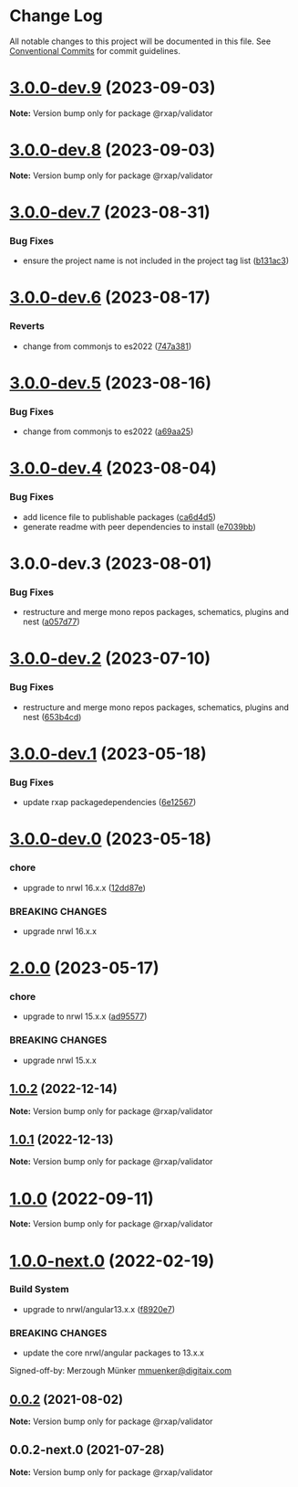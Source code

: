 # Change Log

All notable changes to this project will be documented in this file.
See [Conventional Commits](https://conventionalcommits.org) for commit guidelines.

# [3.0.0-dev.9](https://gitlab.com/rxap/packages/compare/@rxap/validator@3.0.0-dev.8...@rxap/validator@3.0.0-dev.9) (2023-09-03)

**Note:** Version bump only for package @rxap/validator

# [3.0.0-dev.8](https://gitlab.com/rxap/packages/compare/@rxap/validator@3.0.0-dev.7...@rxap/validator@3.0.0-dev.8) (2023-09-03)

**Note:** Version bump only for package @rxap/validator

# [3.0.0-dev.7](https://gitlab.com/rxap/packages/compare/@rxap/validator@3.0.0-dev.6...@rxap/validator@3.0.0-dev.7) (2023-08-31)

### Bug Fixes

- ensure the project name is not included in the project tag list ([b131ac3](https://gitlab.com/rxap/packages/commit/b131ac3bd92b3b8799d62f15bbd30a1997d7c753))

# [3.0.0-dev.6](https://gitlab.com/rxap/packages/compare/@rxap/validator@3.0.0-dev.5...@rxap/validator@3.0.0-dev.6) (2023-08-17)

### Reverts

- change from commonjs to es2022 ([747a381](https://gitlab.com/rxap/packages/commit/747a381a090f0a276cf363da61bb19ed0c9cb5b7))

# [3.0.0-dev.5](https://gitlab.com/rxap/packages/compare/@rxap/validator@3.0.0-dev.4...@rxap/validator@3.0.0-dev.5) (2023-08-16)

### Bug Fixes

- change from commonjs to es2022 ([a69aa25](https://gitlab.com/rxap/packages/commit/a69aa25b9824b94613392b3ea42fba18e5eb1168))

# [3.0.0-dev.4](https://gitlab.com/rxap/packages/compare/@rxap/validator@3.0.0-dev.3...@rxap/validator@3.0.0-dev.4) (2023-08-04)

### Bug Fixes

- add licence file to publishable packages ([ca6d4d5](https://gitlab.com/rxap/packages/commit/ca6d4d509a743b89bad5ed7ae935d3007231705a))
- generate readme with peer dependencies to install ([e7039bb](https://gitlab.com/rxap/packages/commit/e7039bb5e86ffeadfe7cc92d5fc71d32f8efb4fb))

# 3.0.0-dev.3 (2023-08-01)

### Bug Fixes

- restructure and merge mono repos packages, schematics, plugins and nest ([a057d77](https://gitlab.com/rxap/packages/commit/a057d77ca2acf9426a03a497da8532f8a2fe2c86))

# [3.0.0-dev.2](https://gitlab.com/rxap/packages/compare/@rxap/validator@3.0.0-dev.1...@rxap/validator@3.0.0-dev.2) (2023-07-10)

### Bug Fixes

- restructure and merge mono repos packages, schematics, plugins and nest ([653b4cd](https://gitlab.com/rxap/packages/commit/653b4cd39fc92d322df9b3959651fea0aa6079da))

# [3.0.0-dev.1](https://gitlab.com/rxap/packages/compare/@rxap/validator@3.0.0-dev.0...@rxap/validator@3.0.0-dev.1) (2023-05-18)

### Bug Fixes

- update rxap packagedependencies ([6e12567](https://gitlab.com/rxap/packages/commit/6e12567c05ee3c504da5079cb393660f2ab4cd30))

# [3.0.0-dev.0](https://gitlab.com/rxap/packages/compare/@rxap/validator@2.0.0...@rxap/validator@3.0.0-dev.0) (2023-05-18)

### chore

- upgrade to nrwl 16.x.x ([12dd87e](https://gitlab.com/rxap/packages/commit/12dd87ef38d465c8af33cd26f7d5d7714bf7c392))

### BREAKING CHANGES

- upgrade nrwl 16.x.x

# [2.0.0](https://gitlab.com/rxap/packages/compare/@rxap/validator@1.0.2...@rxap/validator@2.0.0) (2023-05-17)

### chore

- upgrade to nrwl 15.x.x ([ad95577](https://gitlab.com/rxap/packages/commit/ad95577538adc5cd134cde8d1ff3b8fad52c9c2b))

### BREAKING CHANGES

- upgrade nrwl 15.x.x

## [1.0.2](https://gitlab.com/rxap/packages/compare/@rxap/validator@1.0.1...@rxap/validator@1.0.2) (2022-12-14)

**Note:** Version bump only for package @rxap/validator

## [1.0.1](https://gitlab.com/rxap/packages/compare/@rxap/validator@1.0.0...@rxap/validator@1.0.1) (2022-12-13)

**Note:** Version bump only for package @rxap/validator

# [1.0.0](https://gitlab.com/rxap/packages/compare/@rxap/validator@1.0.0-next.0...@rxap/validator@1.0.0) (2022-09-11)

**Note:** Version bump only for package @rxap/validator

# [1.0.0-next.0](https://gitlab.com/rxap/packages/compare/@rxap/validator@0.0.2...@rxap/validator@1.0.0-next.0) (2022-02-19)

### Build System

- upgrade to nrwl/angular13.x.x ([f8920e7](https://gitlab.com/rxap/packages/commit/f8920e7dde7bd2d4b4efac2b7097543d51482f81))

### BREAKING CHANGES

- update the core nrwl/angular packages to 13.x.x

Signed-off-by: Merzough Münker <mmuenker@digitaix.com>

## [0.0.2](https://gitlab.com/rxap/packages/compare/@rxap/validator@0.0.2-next.0...@rxap/validator@0.0.2) (2021-08-02)

**Note:** Version bump only for package @rxap/validator

## 0.0.2-next.0 (2021-07-28)

**Note:** Version bump only for package @rxap/validator
